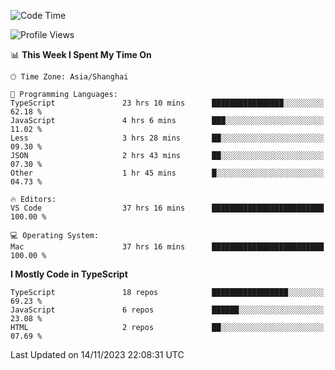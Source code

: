 <!--START_SECTION:waka-->
![Code Time](http://img.shields.io/badge/Code%20Time-5%2C426%20hrs%2017%20mins-blue)

![Profile Views](http://img.shields.io/badge/Profile%20Views-6-blue)

📊 **This Week I Spent My Time On** 

```text
🕑︎ Time Zone: Asia/Shanghai

💬 Programming Languages: 
TypeScript               23 hrs 10 mins      ████████████████░░░░░░░░░   62.18 % 
JavaScript               4 hrs 6 mins        ███░░░░░░░░░░░░░░░░░░░░░░   11.02 % 
Less                     3 hrs 28 mins       ██░░░░░░░░░░░░░░░░░░░░░░░   09.30 % 
JSON                     2 hrs 43 mins       ██░░░░░░░░░░░░░░░░░░░░░░░   07.30 % 
Other                    1 hr 45 mins        █░░░░░░░░░░░░░░░░░░░░░░░░   04.73 % 

🔥 Editors: 
VS Code                  37 hrs 16 mins      █████████████████████████   100.00 % 

💻 Operating System: 
Mac                      37 hrs 16 mins      █████████████████████████   100.00 % 
```

**I Mostly Code in TypeScript** 

```text
TypeScript               18 repos            █████████████████░░░░░░░░   69.23 % 
JavaScript               6 repos             ██████░░░░░░░░░░░░░░░░░░░   23.08 % 
HTML                     2 repos             ██░░░░░░░░░░░░░░░░░░░░░░░   07.69 % 
```




 Last Updated on 14/11/2023 22:08:31 UTC
<!--END_SECTION:waka-->
